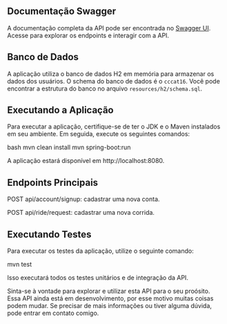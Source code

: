 ## Documentação Swagger

A documentação completa da API pode ser encontrada no [Swagger UI](http://localhost:8080/swagger-ui.html). Acesse para explorar os endpoints e interagir com a API.

## Banco de Dados

A aplicação utiliza o banco de dados H2 em memória para armazenar os dados dos usuários. O schema do banco de dados é o `cccat16`. Você pode encontrar a estrutura do banco no arquivo `resources/h2/schema.sql`.

## Executando a Aplicação

Para executar a aplicação, certifique-se de ter o JDK e o Maven instalados em seu ambiente. Em seguida, execute os seguintes comandos:

bash
mvn clean install
mvn spring-boot:run

A aplicação estará disponível em http://localhost:8080.

## Endpoints Principais
POST api/account/signup: cadastrar uma nova conta.

POST api/ride/request: cadastrar uma nova corrida.


## Executando Testes
Para executar os testes da aplicação, utilize o seguinte comando:

mvn test

Isso executará todos os testes unitários e de integração da API.

Sinta-se à vontade para explorar e utilizar esta API para o seu proósito. Essa API ainda está em desenvolvimento, por esse motivo muitas coisas podem mudar. Se precisar de mais informações ou tiver alguma dúvida, pode entrar em contato comigo.
